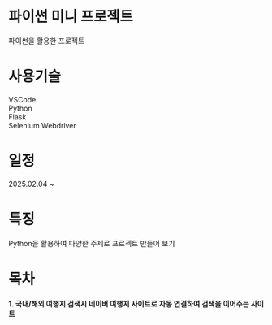 # 파이썬 미니 프로젝트
파이썬을 활용한 프로젝트
# 사용기술
VSCode </br>
Python </br>
Flask </br>
Selenium Webdriver </br>
# 일정
2025.02.04 ~
# 특징
Python을 활용하여 다양한 주제로 프로젝트 만들어 보기
# 목차
#### 1. 국내/해외 여행지 검색시 네이버 여행지 사이트로 자동 연결하여 검색을 이어주는 사이트
